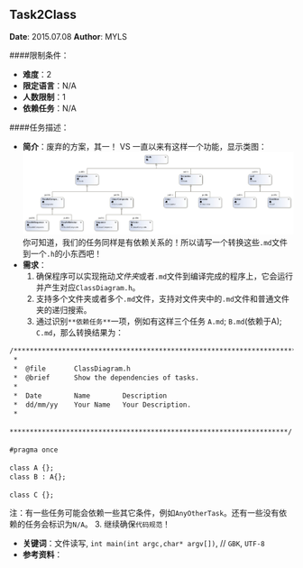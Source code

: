 Task2Class
---

**Date**: 2015.07.08
**Author**: MYLS

####限制条件：

 - **难度**：2
 - **限定语言**：N/A
 - **人数限制**：1
 - **依赖任务**：N/A

####任务描述：

 - **简介**：废弃的方案，其一！
 VS 一直以来有这样一个功能，显示类图：![类图](img/Task2Class.ClassDiagram.jpg)你可知道，我们的任务同样是有依赖关系的！所以请写一个转换这些`.md`文件到一个`.h`的小东西吧！
 - **需求**：
    1. 确保程序可以实现拖动*文件夹*或者`.md`文件到编译完成的程序上，它会运行并产生对应`ClassDiagram.h`。
    2. 支持多个文件夹或者多个`.md`文件，支持对文件夹中的`.md`文件和普通文件夹的递归搜索。
    3. 通过识别`**依赖任务**`一项，例如有这样三个任务 `A.md`; `B.md`(依赖于A); `C.md`，那么转换结果为：
```
/**********************************************************************
 *
 *	@file		ClassDiagram.h
 *	@brief		Show the dependencies of tasks.
 *
 *	Date        Name        Description
 *	dd/mm/yy	Your Name	Your Description.
 *
 *********************************************************************/

#pragma once

class A {};
class B : A{};

class C {};
```
注：有一些任务可能会依赖一些其它条件，例如`AnyOtherTask`。还有一些没有依赖的任务会标识为`N/A`。
    3. 继续确保`代码规范`！

 - **关键词**：文件读写, `int main(int argc,char* argv[])`, // `GBK`, `UTF-8`
 - **参考资料**：
